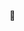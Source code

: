 👾
<!---
FernandoSilvera/FernandoSilvera is a ✨ special ✨ repository because its `README.md` (this file) appears on your GitHub profile.
You can click the Preview link to take a look at your changes.
--->
